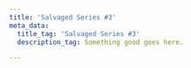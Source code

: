 ```yaml
---
title: 'Salvaged Series #3'
meta_data:
  title_tag: 'Salvaged Series #3'
  description_tag: Something good goes here.

---
```

